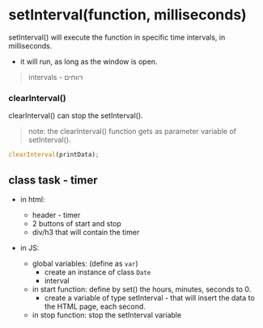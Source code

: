 # setInterval(function, milliseconds)

setInterval() will execute the function in specific time intervals, in milliseconds.

- it will run, as long as the window is open.

> intervals - רווחים

### clearInterval()

clearInterval() can stop the setInterval().

> note: the clearInterval() function gets as parameter variable of setInterval().

```js
clearInterval(printData);
```

## class task - timer

- in html:

  - header - timer
  - 2 buttons of start and stop
  - div/h3 that will contain the timer

- in JS:
  - global variables: (define as `var`)
    - create an instance of class `Date`
    - interval
  - in start function: define by set() the hours, minutes, seconds to 0.
    - create a variable of type setInterval - that will insert the data to the HTML page, each second.
  - in stop function: stop the setInterval variable
